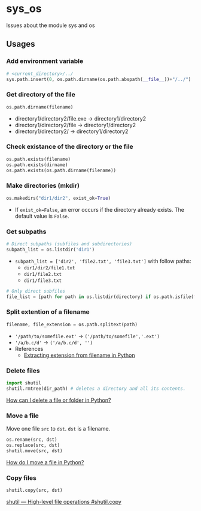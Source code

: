 # sys_os
Issues about the module sys and os

## Usages
### Add environment variable
```python
# <current_directory>/../
sys.path.insert(0, os.path.dirname(os.path.abspath(__file__))+"/../")
```
### Get directory of the file
```python
os.path.dirname(filename)
```
* directory1/directory2/file.exe -> directory1/directory2    
* directory1/directory2/file -> directory1/directory2    
* directory1/directory2/ -> directory1/directory2    
### Check existance of the directory or the file
```python
os.path.exists(filename)
os.path.exists(dirname)
os.path.exists(os.path.dirname(filename))
```
### Make directories (mkdir)
```python
os.makedirs("dir1/dir2", exist_ok=True)
```
* If `exist_ok=False`, an error occurs if the directory already exists. The default value is `False`.
### Get subpaths
```python
# Direct subpaths (subfiles and subdirectories)
subpath_list = os.listdir('dir1')
```
* `subpath_list = ['dir2', 'file2.txt', 'file3.txt']` with follow paths:
    * `dir1/dir2/file1.txt`
    * `dir1/file2.txt`
    * `dir1/file3.txt`
```python
# Only direct subfiles 
file_list = [path for path in os.listdir(directory) if os.path.isfile(f"{directory}/{path}")]
```
### Split extention of a filename
```python
filename, file_extension = os.path.splitext(path)
```
* `'/path/to/somefile.ext'` -> `('/path/to/somefile','.ext')`
* `'/a/b.c/d'` -> `('/a/b.c/d', '')`
* References
    * [Extracting extension from filename in Python](https://stackoverflow.com/questions/541390/extracting-extension-from-filename-in-python)
### Delete files
```python
import shutil
shutil.rmtree(dir_path) # deletes a directory and all its contents.
```
[How can I delete a file or folder in Python?](https://stackoverflow.com/questions/6996603/how-can-i-delete-a-file-or-folder-in-python)
### Move a file
Move one file `src` to `dst`. `dst` is a filename.
```python
os.rename(src, dst)
os.replace(src, dst)
shutil.move(src, dst)
```
[How do I move a file in Python?](https://stackoverflow.com/questions/8858008/how-do-i-move-a-file-in-python)
### Copy files
```python
shutil.copy(src, dst)
```
[shutil — High-level file operations #shutil.copy](https://docs.python.org/ko/3/library/shutil.html#shutil.copy)